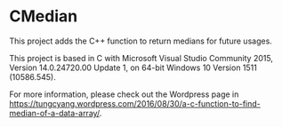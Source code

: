 # CMedian
This project adds the C++ function to return medians for future usages. 

This project is based in C with Microsoft Visual Studio Community 2015, Version 14.0.24720.00 Update 1, on 64-bit Windows 10 Version 1511 (10586.545).

For more information, please check out the Wordpress page in https://tungcyang.wordpress.com/2016/08/30/a-c-function-to-find-median-of-a-data-array/.

